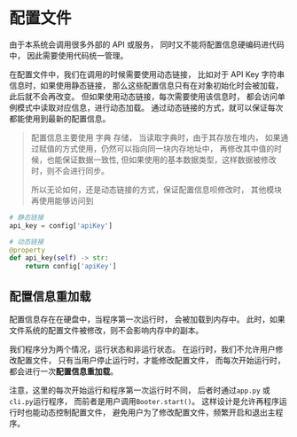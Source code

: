 # 配置文件

由于本系统会调用很多外部的 API 或服务，
同时又不能将配置信息硬编码进代码中，
因此需要使用代码统一管理。

在配置文件中，我们在调用的时候需要使用动态链接，
比如对于 API Key 字符串信息时，如果使用静态链接，
那么这些配置信息只有在对象初始化时会被加载，
此后就不会再改变。
但如果使用动态链接，每次需要使用该信息时，
都会访问单例模式中读取对应信息，进行动态加载。
通过动态链接的方式，就可以保证每次都能使用到最新的配置信息。

> 配置信息主要使用 字典 存储，
> 当读取字典时，由于其存放在堆内，
> 如果通过赋值的方式使用，仍然可以指向同一块内存地址中，
> 再修改其中值的时候，也能保证数据一致性,
> 但如果使用的基本数据类型，这样数据被修改时，则不会进行同步。
>
> 所以无论如何，还是动态链接的方式，保证配置信息呗修改时，
> 其他模块再使用能够访问到

```python
# 静态链接
api_key = config['apiKey']

# 动态链接
@property
def api_key(self) -> str:
    return config['apiKey']
```

## 配置信息重加载

配置信息存在在硬盘中，当程序第一次运行时，
会被加载到内存中。
此时，如果文件系统的配置文件被修改，则不会影响内存中的副本。

我们程序分为两个情况，运行状态和非运行状态。
在运行时，我们不允许用户修改配置文件，
只有当用户停止运行时，才能修改配置文件，
而每次开始运行时，都会进行一次**配置信息重加载**。

注意，这里的每次开始运行和程序第一次运行时不同，
后者时通过`app.py` 或 `cli.py`运行程序，
而前者是用户调用`Booter.start()`。
这样设计是允许再程序运行时也能动态控制配置文件，
避免用户为了修改配置文件，频繁开启和退出主程序。
